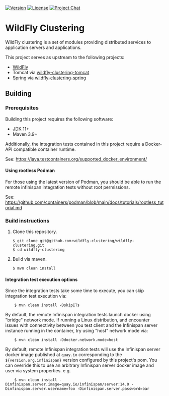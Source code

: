[![Version](https://img.shields.io/maven-central/v/org.wildfly.clustering/wildfly-clustering?style=for-the-badge&logo=redhat&logoColor=ee0000&label=latest)](https://search.maven.org/artifact/org.wildfly.clustering/wildfly-clustering)
[![License](https://img.shields.io/github/license/wildfly-clustering/wildfly-clustering?style=for-the-badge&color=darkgreen&logo=apache&logoColor=d22128)](https://www.apache.org/licenses/LICENSE-2.0)
[![Project Chat](https://img.shields.io/badge/zulip-chat-lightblue.svg?style=for-the-badge&logo=zulip&logoColor=ffffff)](https://wildfly.zulipchat.com/#narrow/stream/wildfly-clustering)

# WildFly Clustering

WildFly clustering is a set of modules providing distributed services to application servers and applications.

This project serves as upstream to the following projects:
* [WildFly](https://github.com/wildfly/wildfly)
* Tomcat via [wildfly-clustering-tomcat](https://github.com/wildfly-clustering/wildfly-clustering-tomcat)
* Spring via [wildfly-clustering-spring](https://github.com/wildfly-clustering/wildfly-clustering-spring)

## Building

### Prerequisites

Building this project requires the following software:

* JDK 11+
* Maven 3.9+

Additionally, the integration tests contained in this project require a Docker-API compatible container runtime.

See: https://java.testcontainers.org/supported_docker_environment/

#### Using rootless Podman

For those using the latest version of Podman, you should be able to run the remote infinispan integration tests without root permissions.

See: https://github.com/containers/podman/blob/main/docs/tutorials/rootless_tutorial.md

### Build instructions

1.	Clone this repository.

		$ git clone git@github.com:wildfly-clustering/wildfly-clustering.git
		$ cd wildfly-clustering

1.	Build via maven.

		$ mvn clean install

#### Integration test execution options

Since the integration tests take some time to execute, you can skip integration test execution via:

		$ mvn clean install -DskipITs

By default, the remote Infinispan integration tests launch docker using "bridge" network mode.
If running a Linux distribution, and encounter issues with connectivity between you test client and the Infinispan server instance running in the container, try using "host" network mode via:

		$ mvn clean install -Ddocker.network.mode=host

By default, remote Infinispan integration tests will use the Infinispan server docker image published at `quay.io` corresponding to the `${version.org.infinispan}` version configured by this project's pom.
You can override this to use an arbitrary Infinispan server docker image and user via system properties.
e.g.

		$ mvn clean install -Dinfinispan.server.image=quay.io/infinispan/server:14.0 -Dinfinispan.server.username=foo -Dinfinispan.server.password=bar
